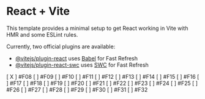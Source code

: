 # React + Vite

This template provides a minimal setup to get React working in Vite with HMR and some ESLint rules.

Currently, two official plugins are available:

- [@vitejs/plugin-react](https://github.com/vitejs/vite-plugin-react/blob/main/packages/plugin-react/README.md) uses [Babel](https://babeljs.io/) for Fast Refresh
- [@vitejs/plugin-react-swc](https://github.com/vitejs/vite-plugin-react-swc) uses [SWC](https://swc.rs/) for Fast Refresh



[ X ] #F08 
[  ] #F09 
[  ] #F10 
[  ] #F11 
[  ] #F12 
[  ] #F13 
[  ] #F14 
[  ] #F15 
[  ] #F16 
[  ] #F17 
[  ] #F18 
[  ] #F19
[  ] #F20 
[  ] #F21 
[  ] #F22 
[  ] #F23 
[  ] #F24 
[  ] #F25 
[  ] #F26 
[  ] #F27 
[  ] #F28 
[  ] #F29 
[  ] #F30 
[  ] #F31 
[  ] #F32
